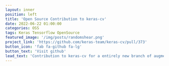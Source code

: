 ```yaml
---
layout: inner
position: left
title: 'Open Source Contribution to keras-cv'
date: 2022-06-22 01:00:00
categories: OSS
tags: Keras Tensorflow OpenSource
featured_image: '/img/posts/randomshear.png'
project_link: 'https://github.com/keras-team/keras-cv/pull/373'
button_icon: 'fab fa-github fa-lg'
button_text: 'Visit github'
lead_text: 'Contribution to keras-cv for a entirely new branch of augmentation feature'
---
```

